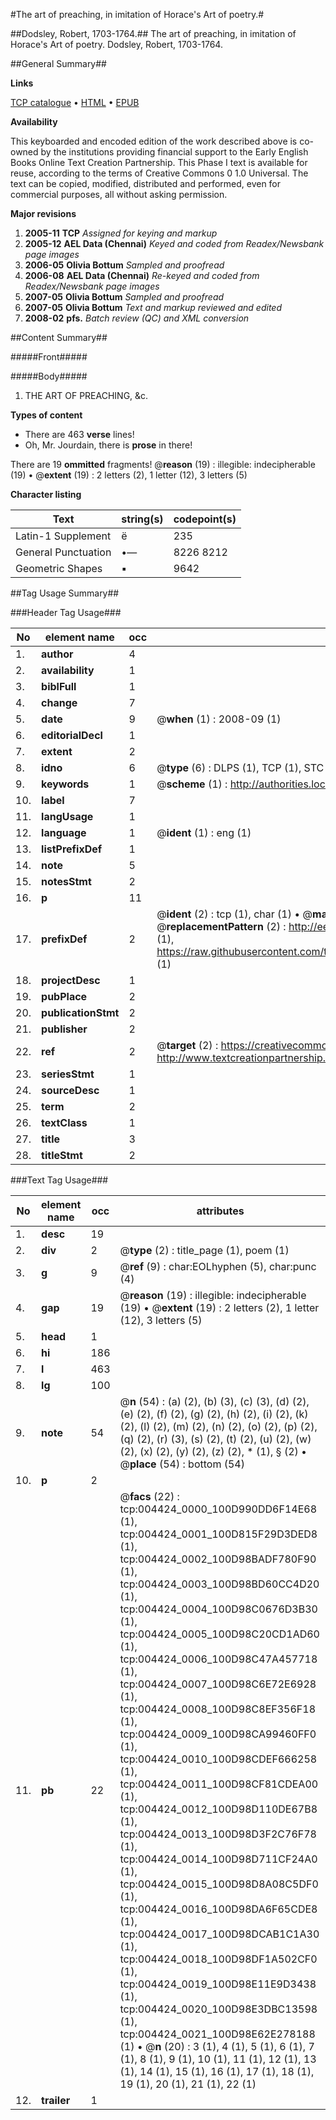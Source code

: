 #The art of preaching, in imitation of Horace's Art of poetry.#

##Dodsley, Robert, 1703-1764.##
The art of preaching, in imitation of Horace's Art of poetry.
Dodsley, Robert, 1703-1764.

##General Summary##

**Links**

[TCP catalogue](http://www.ota.ox.ac.uk/tcp/)  • 
[HTML](http://tei.it.ox.ac.uk/tcp/Texts-HTML/free/N03/N03618.html)  • 
[EPUB](http://tei.it.ox.ac.uk/tcp/Texts-EPUB/free/N03/N03618.epub)

**Availability**

This keyboarded and encoded edition of the
	       work described above is co-owned by the institutions
	       providing financial support to the Early English Books
	       Online Text Creation Partnership. This Phase I text is
	       available for reuse, according to the terms of Creative
	       Commons 0 1.0 Universal. The text can be copied,
	       modified, distributed and performed, even for
	       commercial purposes, all without asking permission.

**Major revisions**

1. __2005-11__ __TCP__ *Assigned for keying and markup*
1. __2005-12__ __AEL Data (Chennai)__ *Keyed and coded from Readex/Newsbank page images*
1. __2006-05__ __Olivia Bottum__ *Sampled and proofread*
1. __2006-08__ __AEL Data (Chennai)__ *Re-keyed and coded from Readex/Newsbank page images*
1. __2007-05__ __Olivia Bottum__ *Sampled and proofread*
1. __2007-05__ __Olivia Bottum__ *Text and markup reviewed and edited*
1. __2008-02__ __pfs.__ *Batch review (QC) and XML conversion*

##Content Summary##

#####Front#####

#####Body#####

1. THE ART OF PREACHING, &c.

**Types of content**

  * There are 463 **verse** lines!
  * Oh, Mr. Jourdain, there is **prose** in there!

There are 19 **ommitted** fragments! 
 @__reason__ (19) : illegible: indecipherable (19)  •  @__extent__ (19) : 2 letters (2), 1 letter (12), 3 letters (5)

**Character listing**


|Text|string(s)|codepoint(s)|
|---|---|---|
|Latin-1 Supplement|ë|235|
|General Punctuation|•—|8226 8212|
|Geometric Shapes|▪|9642|

##Tag Usage Summary##

###Header Tag Usage###

|No|element name|occ|attributes|
|---|---|---|---|
|1.|__author__|4||
|2.|__availability__|1||
|3.|__biblFull__|1||
|4.|__change__|7||
|5.|__date__|9| @__when__ (1) : 2008-09 (1)|
|6.|__editorialDecl__|1||
|7.|__extent__|2||
|8.|__idno__|6| @__type__ (6) : DLPS (1), TCP (1), STC (1), NOTIS (1), IMAGE-SET (1), EVANS-CITATION (1)|
|9.|__keywords__|1| @__scheme__ (1) : http://authorities.loc.gov/ (1)|
|10.|__label__|7||
|11.|__langUsage__|1||
|12.|__language__|1| @__ident__ (1) : eng (1)|
|13.|__listPrefixDef__|1||
|14.|__note__|5||
|15.|__notesStmt__|2||
|16.|__p__|11||
|17.|__prefixDef__|2| @__ident__ (2) : tcp (1), char (1)  •  @__matchPattern__ (2) : ([0-9\-]+):([0-9IVX]+) (1), (.+) (1)  •  @__replacementPattern__ (2) : http://eebo.chadwyck.com/downloadtiff?vid=$1&page=$2 (1), https://raw.githubusercontent.com/textcreationpartnership/Texts/master/tcpchars.xml#$1 (1)|
|18.|__projectDesc__|1||
|19.|__pubPlace__|2||
|20.|__publicationStmt__|2||
|21.|__publisher__|2||
|22.|__ref__|2| @__target__ (2) : https://creativecommons.org/publicdomain/zero/1.0/ (1), http://www.textcreationpartnership.org/docs/. (1)|
|23.|__seriesStmt__|1||
|24.|__sourceDesc__|1||
|25.|__term__|2||
|26.|__textClass__|1||
|27.|__title__|3||
|28.|__titleStmt__|2||


###Text Tag Usage###

|No|element name|occ|attributes|
|---|---|---|---|
|1.|__desc__|19||
|2.|__div__|2| @__type__ (2) : title_page (1), poem (1)|
|3.|__g__|9| @__ref__ (9) : char:EOLhyphen (5), char:punc (4)|
|4.|__gap__|19| @__reason__ (19) : illegible: indecipherable (19)  •  @__extent__ (19) : 2 letters (2), 1 letter (12), 3 letters (5)|
|5.|__head__|1||
|6.|__hi__|186||
|7.|__l__|463||
|8.|__lg__|100||
|9.|__note__|54| @__n__ (54) : (a) (2), (b) (3), (c) (3), (d) (2), (e) (2), (f) (2), (g) (2), (h) (2), (i) (2), (k) (2), (l) (2), (m) (2), (n) (2), (o) (2), (p) (2), (q) (2), (r) (3), (s) (2), (t) (2), (u) (2), (w) (2), (x) (2), (y) (2), (z) (2), * (1), § (2)  •  @__place__ (54) : bottom (54)|
|10.|__p__|2||
|11.|__pb__|22| @__facs__ (22) : tcp:004424_0000_100D990DD6F14E68 (1), tcp:004424_0001_100D815F29D3DED8 (1), tcp:004424_0002_100D98BADF780F90 (1), tcp:004424_0003_100D98BD60CC4D20 (1), tcp:004424_0004_100D98C0676D3B30 (1), tcp:004424_0005_100D98C20CD1AD60 (1), tcp:004424_0006_100D98C47A457718 (1), tcp:004424_0007_100D98C6E72E6928 (1), tcp:004424_0008_100D98C8EF356F18 (1), tcp:004424_0009_100D98CA99460FF0 (1), tcp:004424_0010_100D98CDEF666258 (1), tcp:004424_0011_100D98CF81CDEA00 (1), tcp:004424_0012_100D98D110DE67B8 (1), tcp:004424_0013_100D98D3F2C76F78 (1), tcp:004424_0014_100D98D711CF24A0 (1), tcp:004424_0015_100D98D8A08C5DF0 (1), tcp:004424_0016_100D98DA6F65CDE8 (1), tcp:004424_0017_100D98DCAB1C1A30 (1), tcp:004424_0018_100D98DF1A502CF0 (1), tcp:004424_0019_100D98E11E9D3438 (1), tcp:004424_0020_100D98E3DBC13598 (1), tcp:004424_0021_100D98E62E278188 (1)  •  @__n__ (20) : 3 (1), 4 (1), 5 (1), 6 (1), 7 (1), 8 (1), 9 (1), 10 (1), 11 (1), 12 (1), 13 (1), 14 (1), 15 (1), 16 (1), 17 (1), 18 (1), 19 (1), 20 (1), 21 (1), 22 (1)|
|12.|__trailer__|1||
